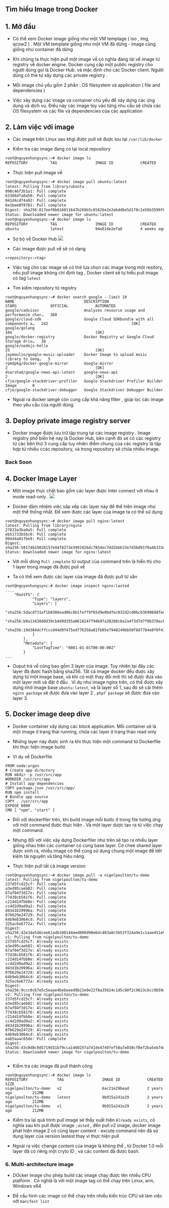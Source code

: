 ## Tìm hiểu Image trong Docker

## 1. Mở đầu

- Có thể xem Docker image giống như một VM templage ( iso , img, qcow2 ) . Một VM template giống như một VM đã dừng - image cũng giống như container đã dừng
- Khi chũng ta thực hiện pull một image về có nghĩa đang tải về image từ registry về docker engine. Docker cung cấp một public registry cho người dùng gọi là Docker Hub. và mặc định cho các Docker client. Người dùng có thẻ tự xây dựng các private registry .
- Mỗi image chủ yếu gồm 2 phần : OS filesystem và application ( file and dependencies )

- Việc xây dựng các image và container chủ yếu để xây dựng các ứng dụng và dịch vụ. Điều này các image tùy vào từng nhu cầu sẽ chứa các OS filesystem và các file và dependencies của các application

## 2. Làm việc với image

- Các image trên Linux sau khgi được pull sẽ được lưu tại `/var/lib/docker`

* Kiểm tra các image đang có tại local repository

```bash
root@nguyenhungsync:~# docker image ls
REPOSITORY          TAG                 IMAGE ID            CREATED             SIZE

```

- Thực hiện pull image về

```bash
root@nguyenhungsync:~# docker image pull ubuntu:latest
latest: Pulling from library/ubuntu
898c46f3b1a1: Pull complete
63366dfa0a50: Pull complete
041d4cd74a92: Pull complete
6e1bee0f8701: Pull complete
Digest: sha256:017eef0b616011647b269b5c65826e2e2ebddbe5d1f8c1e56b3599fb14fabec8
Status: Downloaded newer image for ubuntu:latest
root@nguyenhungsync:~# docker image ls
REPOSITORY          TAG                 IMAGE ID            CREATED             SIZE
ubuntu              latest              94e814e2efa8        4 weeks ago         88.9MB

```

- Sợ bộ về Docker Hub
  ![](image/6.png)

* Các image được pull về sẽ có dạng

```
<repository>:<tag>
```

- Việc tag cho các image sẽ có thẻ lựa chọn các image trong một resitory, nếu pull image không chỉ định tag , Docker client sẽ tự hiểu pull image có tag `latest`

- Tìm kiếm repository từ registry

```
root@nguyenhungsync:~# docker search google --limit 10
NAME                               DESCRIPTION                                     STARS               OFFICIAL            AUTOMATED
google/cadvisor                    Analyzes resource usage and performance char…   360
google/cloud-sdk                   Google Cloud SDKbundle with all components a…   242                                     [OK]
google/golang                                                                      104                                     [OK]
google/docker-registry             Docker Registry w/ Google Cloud Storage driv…   38
google/nodejs-hello                                                                25                                      [OK]
jaymoulin/google-music-uploader    Docker Image to upload music library to Goog…   5
rpmdpkg/docker-google-mirror       Google-mirror                                   2                                       [OK]
dsarshad/google-news-api-latest    google-news-api                                 2                                       [OK]
cfje/google-stackdriver-profiler   Google Stackdriver Profiler Builder Image       0
cfje/google-stackdriver-debugger   Google Stackdriver Debugger Builder
```

- Ngoài ra docker iamge còn cung cấp khả năng filter , giúp lọc các image theo yêu cầu của người dùng.

## 3. Deploy private image registry server

- Docker image được lưu trữ tập trung tại các image registry . Image registry phổ biến hệ nay là Docker Hub, bên cạnh đó sẽ có các registry từ các bên thứ 3 cung cấp tuy nhiên điểm chung của các registry là tập hợp từ nhiều ccác repository, và trong repository sẽ chứa nhiều image.

### Back Soon

## 4. Docker Image Layer

- Một image thực chất bao gồm các layer được inter connect với nhau ở mode read-only .
  ![](image/8.jpg)

- Docker đảm nhiệm việc sắp xếp các layer này để thể hiện image như một thể thống nhất. Để xem được các layer của image ta có thể sử dụng

```
root@nguyenhungsync:~# docker image pull nginx:latest
latest: Pulling from library/nginx
27833a3ba0a5: Pull complete
eb51733b5bc0: Pull complete
994d4a01fbe9: Pull complete
Digest: sha256:50174b19828157e94f8273e3991026dc7854ec7dd2bbb33e7d3bd91f0a4b333d
Status: Downloaded newer image for nginx:latest

```

- Với mỗi dòng `Pull complete` từ output của command trên là hiển thị cho 1 layer trong image đã được pull về

- Ta có thể xem được các layer của image đã được pull từ sẵn

```
root@nguyenhungsync:# docker image inspect nginx:lasted
....
    "RootFS": {
            "Type": "layers",
            "Layers": [
                "sha256:5dacd731af1b0386ead06c8b1feff9f65d9e0bdfec032d2cd0bc03690698feda",
                "sha256:b0a13438d0d39cb4d9d355a0618247f94b97a38208c8a2a4f3d7d7f06378acb2",
                "sha256:19d384dcffcccd44d9f475ed776358a81fb05e7948249bb50f8d7784e0f0f433"
            ]
        },
        "Metadata": {
            "LastTagTime": "0001-01-01T00:00:00Z"
        }
...
```

- Ouput trả về cũng bao gồm 3 layer của image. Tuy nhiên tại đây các layer đã được hash bằng sha256. Tất cả image docker đều được xây dựng từ một image base, và khi có một thay đổi mới thì sẽ được đưa vào một layer mới và đặt ở đầu . Ví dụ như image nginx trên, có thể được xây dựng nhờ image base `ubuntu:latest`, và là layer số 1, sau đó sẽ cài thêm `nginx package` sẽ được đưa vào layer 2 , `php7 package` sẽ được đưa vào layer 3.

## 5. Docker image deep dive

- Docker container xây dựng các block application. Mỗi container sẽ là một image ở trạng thái running, chứa các layer ở trạng tháo read only

- Những layer này được sinh ra khi thực hiện một command từ Dockerfile khi thực hiện image build.
- Ví dụ về Dockerfile

```
FROM node:argon
# Create app directory
RUN mkdir -p /usr/src/app
WORKDIR /usr/src/app
# Install app dependencies
COPY package.json /usr/src/app/
RUN npm install
# Bundle app source
COPY . /usr/src/app
EXPOSE 8080
CMD [ "npm", "start" ]
```

- Đối với dockerfiler trên, khi build image mỗi bước ở trong file tương ứng với một command được thực hiện . Và một layer dược tạo ra từ việc chạy một command.

* Nhưng đối với việc xây dựng Dockerfiler như trên sẽ tạo ra nhiều layer giống nhau trên các container có cùng base layer. Cơ cheé shared layer được sinh ra, nhiều image có thể cùng sử dụng chung một image để tiết kiệm tài nguyên và tăng hiệu năng.

- Thực hiện pull tất cả image version

```
root@nguyenhungsync:~# docker image pull -a nigelpoulton/tu-demo
latest: Pulling from nigelpoulton/tu-demo
237d5fcd25cf: Pull complete
a3ed95caeb02: Pull complete
67af04f3d17e: Pull complete
77438cb581f6: Pull complete
c214d14fbb8e: Pull complete
cc4d2d9ad9a2: Pull complete
d43d1b29996a: Pull complete
876629e24729: Pull complete
64b9eb3064cd: Pull complete
325ac6e6772a: Pull complete
Digest: sha256:42e34e546cee61adb100144aed000d90e6dc403a0c5b53f324a9e1c1aae451e9
v1: Pulling from nigelpoulton/tu-demo
237d5fcd25cf: Already exists
a3ed95caeb02: Already exists
67af04f3d17e: Already exists
77438cb581f6: Already exists
c214d14fbb8e: Already exists
cc4d2d9ad9a2: Already exists
d43d1b29996a: Already exists
876629e24729: Already exists
64b9eb3064cd: Already exists
325ac6e6772a: Already exists
Digest: sha256:9ccc0c67e5c5eaae4bebeeed9b22e0e22f8a35624c1d5c80f2c9623cbcc9b59a
v2: Pulling from nigelpoulton/tu-demo
237d5fcd25cf: Already exists
a3ed95caeb02: Already exists
67af04f3d17e: Already exists
77438cb581f6: Already exists
c214d14fbb8e: Already exists
cc4d2d9ad9a2: Already exists
d43d1b29996a: Already exists
876629e24729: Already exists
64b9eb3064cd: Already exists
eab5aaac65de: Pull complete
Digest: sha256:d3c0d8c9d5719d31b79cca146025fa7d1de4749fef58a7e038cf0ef2ba5eb74c
Status: Downloaded newer image for nigelpoulton/tu-demo


```

- Kiểm tra các image đã pull thành công

```
root@nguyenhungsync:~# docker image ls
REPOSITORY             TAG                 IMAGE ID            CREATED             SIZE
nigelpoulton/tu-demo   v2                  6ac21e29bead        2 years ago         212MB
nigelpoulton/tu-demo   latest              9b915a241e29        2 years ago         212MB
nigelpoulton/tu-demo   v1                  9b915a241e29        2 years ago         212MB

```

- Kiểm tra lại quá trình pull image sẽ thấy xuất hiện `Already exists`, có nghĩa sau khi pull được image `;asted` , đến pull v2 image, docker image phát hiện image 2 có cùng layer content - excute command nên đã sử dụng layer của version lastest thay vì thực hiện pull

- Ngoài ra việc change content của image là không thể , từ Docker 1.0 mỗi layer đã có riêng một cryto ID , và các content đã được bash.

### 6. Multi-architecture image

- DOcker image cho phép build các image chạy được tên nhiều CPU platform . Có nghiã là với một image tag có thể chạy trên Linux, arm, Windows x64

- Để cấu hình các image có thể chạy trên nhiều kiến trúc CPU sẽ làm việc với `manifest list`
